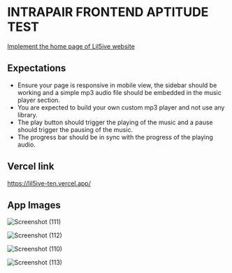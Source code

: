 # INTRAPAIR FRONTEND APTITUDE TEST
[Implement the home page of Lil5ive website](https://www.figma.com/file/9Yd4k97eS54Dk00CKjOPgU/Untitled)

## Expectations
- Ensure your page is responsive in mobile view, the sidebar should be working and a simple mp3
audio file should be embedded in the music player section.
- You are expected to build your own custom mp3 player and not use any library.
- The play button should trigger the playing of the music and a pause should trigger the pausing
of the music.
- The progress bar should be in sync with the progress of the playing audio.
  
## Vercel link
https://lil5ive-ten.vercel.app/


## App Images

![Screenshot (111)](https://github.com/daluclemas/lil5ive/assets/59066632/ffb2a685-e8b7-4157-b826-e2c8016a3a71)

![Screenshot (112)](https://github.com/daluclemas/lil5ive/assets/59066632/334cac5c-7af2-4c46-a4e5-78478e72f30b)

![Screenshot (110)](https://github.com/daluclemas/lil5ive/assets/59066632/1961de72-5a7b-40c9-881b-162526d6d93d)

![Screenshot (113)](https://github.com/daluclemas/lil5ive/assets/59066632/d5f478f6-d9af-4c5e-ab18-2dbb1ac4ac98)
